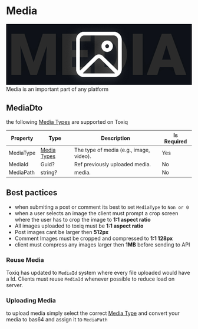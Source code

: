 # Media
![image](/Images/media.jpg)  
Media is an important part of any platform


## MediaDto
the following [Media Types](/Enums/PostEnum.md#media-type) are supported on Toxiq

| Property    | Type           | Description                          | Is Required |
|-------------|----------------|--------------------------------------|-------------|
| MediaType   | [Media Types](/Enums/PostEnum.md#media-type)     | The type of media (e.g., image, video). | Yes         |
| MediaId     | Guid?         | Ref previously uploaded media. | No          |
| MediaPath   | string?       |  media.   | No          |



## Best pactices 
- when submiting a post or comment its best to set ```MediaType``` to ```Non or 0``` 
- when a user selects an image the client must prompt a crop screen where the user has to crop the image to **1:1 aspect ratio**
- All images uploaded to toxiq must be **1:1 aspect ratio**
- Post images cant be larger then **512px**
- Comment Images must be cropped and compressed to **1:1 128px**
- client must compress any images larger then **1MB** before sending to API

### Reuse Media
Toxiq has updated to ```MediaId``` system where every file uploaded would have a Id. Clients must reuse ```MediaId``` whenever possible to reduce load on server. 

### Uploading Media
to upload media simply select the correct [Media Type](/Enums/PostEnum.md#media-type) and convert your media to bas64 and assign it to `MediaPath`

